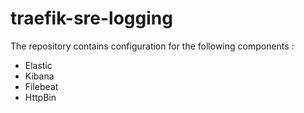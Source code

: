 # traefik-sre-logging

The repository contains configuration for the following components :
 - Elastic
 - Kibana
 - Filebeat
 - HttpBin
